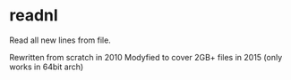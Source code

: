 # readnl
Read all new lines from file.

Rewritten from scratch in 2010
Modyfied to cover 2GB+ files in 2015 (only works in 64bit arch)

